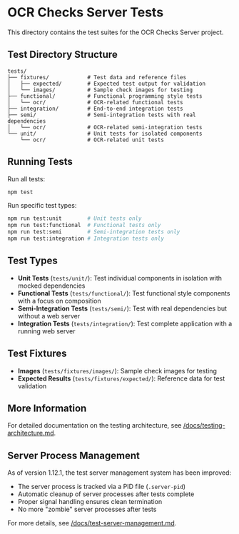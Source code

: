 # OCR Checks Server Tests

This directory contains the test suites for the OCR Checks Server project.

## Test Directory Structure

```
tests/
├── fixtures/            # Test data and reference files
│   ├── expected/        # Expected test output for validation
│   └── images/          # Sample check images for testing
├── functional/          # Functional programming style tests
│   └── ocr/             # OCR-related functional tests
├── integration/         # End-to-end integration tests
├── semi/                # Semi-integration tests with real dependencies
│   └── ocr/             # OCR-related semi-integration tests
└── unit/                # Unit tests for isolated components
    └── ocr/             # OCR-related unit tests
```

## Running Tests

Run all tests:
```bash
npm test
```

Run specific test types:
```bash
npm run test:unit        # Unit tests only
npm run test:functional  # Functional tests only 
npm run test:semi        # Semi-integration tests only
npm run test:integration # Integration tests only
```

## Test Types

- **Unit Tests** (`tests/unit/`): Test individual components in isolation with mocked dependencies
- **Functional Tests** (`tests/functional/`): Test functional style components with a focus on composition
- **Semi-Integration Tests** (`tests/semi/`): Test with real dependencies but without a web server
- **Integration Tests** (`tests/integration/`): Test complete application with a running web server

## Test Fixtures

- **Images** (`tests/fixtures/images/`): Sample check images for testing
- **Expected Results** (`tests/fixtures/expected/`): Reference data for test validation

## More Information

For detailed documentation on the testing architecture, see [/docs/testing-architecture.md](/docs/testing-architecture.md).

## Server Process Management

As of version 1.12.1, the test server management system has been improved:

- The server process is tracked via a PID file (`.server-pid`)
- Automatic cleanup of server processes after tests complete
- Proper signal handling ensures clean termination
- No more "zombie" server processes after tests

For more details, see [/docs/test-server-management.md](/docs/test-server-management.md).